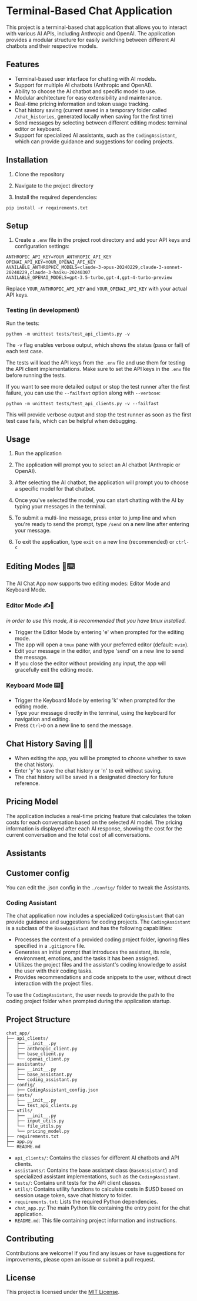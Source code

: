 # Terminal-Based Chat Application

This project is a terminal-based chat application that allows you to interact with various AI APIs, including Anthropic and OpenAI. The application provides a modular structure for easily switching between different AI chatbots and their respective models.

## Features

- Terminal-based user interface for chatting with AI models.
- Support for multiple AI chatbots (Anthropic and OpenAI).
- Ability to choose the AI chatbot and specific model to use.
- Modular architecture for easy extensibility and maintenance.
- Real-time pricing information and token usage tracking.
- Chat history saving (current saved in a temporary folder called `/chat_histories`, generated locally when saving for the first time)
- Send messages by selecting between different editing modes: terminal editor or keyboard.
- Support for specialized AI assistants, such as the `CodingAssistant`, which can provide guidance and suggestions for coding projects.

## Installation

1. Clone the repository

2. Navigate to the project directory

3. Install the required dependencies:
```
pip install -r requirements.txt 
```

## Setup

1. Create a `.env` file in the project root directory and add your API keys and configuration settings:
```
ANTHROPIC_API_KEY=YOUR_ANTHROPIC_API_KEY
OPENAI_API_KEY=YOUR_OPENAI_API_KEY
AVAILABLE_ANTHROPHIC_MODELS=claude-3-opus-20240229,claude-3-sonnet-20240229,claude-3-haiku-20240307
AVAILABLE_OPENAI_MODELS=gpt-3.5-turbo,gpt-4,gpt-4-turbo-preview
```
Replace `YOUR_ANTHROPIC_API_KEY` and `YOUR_OPENAI_API_KEY` with your actual API keys.
### Testing (in development) 

Run the tests:
```
python -m unittest tests/test_api_clients.py -v
```
The `-v` flag enables verbose output, which shows the status (pass or fail) of each test case.

The tests will load the API keys from the `.env` file and use them for testing the API client implementations. Make sure to set the API keys in the `.env` file before running the tests.

If you want to see more detailed output or stop the test runner after the first failure, you can use the `--failfast` option along with `--verbose`:
```
python -m unittest tests/test_api_clients.py -v --failfast
```
This will provide verbose output and stop the test runner as soon as the first test case fails, which can be helpful when debugging.

## Usage

1. Run the application

2. The application will prompt you to select an AI chatbot (Anthropic or OpenAI).

3. After selecting the AI chatbot, the application will prompt you to choose a specific model for that chatbot.

4. Once you've selected the model, you can start chatting with the AI by typing your messages in the terminal.

5. To submit a multi-line message, press enter to jump line and when you're ready to send the prompt, type `/send` on a new line after entering your message.

6. To exit the application, type `exit` on a new line (recommended) or `ctrl-c`

## Editing Modes 🎨⌨️

The AI Chat App now supports two editing modes: Editor Mode and Keyboard Mode.

### Editor Mode ✍️🌟
*in order to use this mode, it is recommended that you have tmux installed.*
- Trigger the Editor Mode by entering 'e' when prompted for the editing mode.
- The app will open a `tmux` pane with your preferred editor (default: `nvim`).
- Edit your message in the editor, and type 'send' on a new line to send the message.
- If you close the editor without providing any input, the app will gracefully exit the editing mode.

### Keyboard Mode ⌨️💬
- Trigger the Keyboard Mode by entering 'k' when prompted for the editing mode.
- Type your message directly in the terminal, using the keyboard for navigation and editing.
- Press `Ctrl+D` on a new line to send the message.

## Chat History Saving 💾✨
- When exiting the app, you will be prompted to choose whether to save the chat history.
- Enter 'y' to save the chat history or 'n' to exit without saving.
- The chat history will be saved in a designated directory for future reference.

## Pricing Model

The application includes a real-time pricing feature that calculates the token costs for each conversation based on the selected AI model. The pricing information is displayed after each AI response, showing the cost for the current conversation and the total cost of all conversations.

## Assistants 

## Customer config 

You can edit the .json config in the `./config/` folder to tweak the Assistants.

### Coding Assistant

The chat application now includes a specialized `CodingAssistant` that can provide guidance and suggestions for coding projects. The `CodingAssistant` is a subclass of the `BaseAssistant` and has the following capabilities:

- Processes the content of a provided coding project folder, ignoring files specified in a `.gitignore` file.
- Generates an initial prompt that introduces the assistant, its role, environment, emotions, and the tasks it has been assigned.
- Utilizes the project files and the assistant's coding knowledge to assist the user with their coding tasks.
- Provides recommendations and code snippets to the user, without direct interaction with the project files.

To use the `CodingAssistant`, the user needs to provide the path to the coding project folder when prompted during the application startup.

## Project Structure 

``` 
chat_app/
├── api_clients/
│   ├── __init__.py
│   ├── anthropic_client.py
│   ├── base_client.py
│   └── openai_client.py
├── assistants/
│   ├── __init__.py
│   ├── base_assistant.py
│   └── coding_assistant.py
├── config/
│   ├── CodingAssistant_config.json
├── tests/
│   ├── __init__.py
│   └── test_api_clients.py
├── utils/
│   ├── __init__.py
│   ├── input_utils.py
│   └── file_utils.py
│   └── pricing_model.py
├── requirements.txt
├── app.py
└── README.md
```

- `api_clients/`: Contains the classes for different AI chatbots and API clients.
- `assistants/`: Contains the base assistant class (`BaseAssistant`) and specialized assistant implementations, such as the `CodingAssistant`.
- `tests/`: Contains unit tests for the API client classes.
- `utils/`: Contains utility functions to calculate costs in $USD based on session usage token, save chat history to folder.
- `requirements.txt`: Lists the required Python dependencies.
- `chat_app.py`: The main Python file containing the entry point for the chat application.
- `README.md`: This file containing project information and instructions.

## Contributing

Contributions are welcome! If you find any issues or have suggestions for improvements, please open an issue or submit a pull request.

## License

This project is licensed under the [MIT License](LICENSE).
